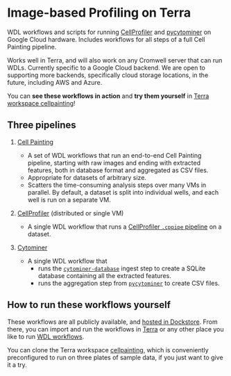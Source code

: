# Image-based Profiling on Terra

WDL workflows and scripts for running [CellProfiler](https://github.com/CellProfiler/CellProfiler) and [pycytominer](https://github.com/cytomining/pycytominer) on Google Cloud hardware.
Includes workflows for all steps of a full Cell Painting pipeline.

Works well in Terra, and will also work on any Cromwell server that can run WDLs.
Currently specific to a Google Cloud backend.
We are open to supporting more backends, specifically cloud storage locations, in the future, including AWS and Azure.

You can **see these workflows in action** and **try them yourself** in [Terra workspace cellpainting](https://app.terra.bio/#workspaces/cell-imaging/cellpainting)!

## Three pipelines

1. [Cell Painting](pipelines/cellpainting)

    - A set of WDL workflows that run an end-to-end Cell Painting pipeline, starting with raw images and ending with extracted features, both in database format and aggregated as CSV files.
    - Appropriate for datasets of arbitrary size.
    - Scatters the time-consuming analysis steps over many VMs in parallel. By default, a dataset is split into individual wells, and each well is run on a separate VM.

2. [CellProfiler](pipelines/cellprofiler) (distributed or single VM)

    - A single WDL workflow that runs a [CellProfiler `.cppipe` pipeline](https://cellprofiler-manual.s3.amazonaws.com/CellProfiler-4.2.1/help/pipelines_building.html) on a dataset.

3. [Cytominer](pipelines/mining)

    - A single WDL workflow that
      - runs the [`cytominer-database`](https://github.com/cytomining/cytominer-database) ingest step to create a SQLite database containing all the extracted features.
      - runs the aggregation step from [`pycytominer`](https://github.com/cytomining/pycytominer) to create CSV files.

## How to run these workflows yourself

These workflows are all publicly available, and [hosted in Dockstore](https://dockstore.org/search?entryType=workflows&search=broadinstitute%2Fcellprofiler-on-terra).
From there, you can import and run the workflows in [Terra](https://app.terra.bio) or any other place you like to run [WDL workflows](https://github.com/openwdl/wdl).

You can clone the Terra workspace [cellpainting](https://app.terra.bio/#workspaces/cell-imaging/cellpainting), which is conveniently preconfigured to run on three plates of sample data, if you just want to give it a try.
